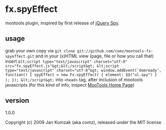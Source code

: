 fx.spyEffect
=========
mootools plugin, inspired by first release of [jQuery Spy](http://leftlogic.com/lounge/articles/jquery_spy2/).

usage
-----
grab your own copy via `git clone git://github.com/comz/mootools-fx-spyeffect.git` and in your (x)HTML view (page, file or how you call that) insert
` &lt;script type="text/javascript" charset="utf-8" src="fx.spyEffect.js"&gt;&lt;/script&gt;
&lt;script type="text/javascript" charset="utf-8"&gt;
		window.addEvent('domready', function() {
			spyEffect = new Fx.spyEffect( { element: $$("ul.spy") } );
		});
&lt;/script&gt; ` into `<head>` tag, after inclusion of mootools javascripts (for this kind of info, inspect [MooTools Home Page](http://mootools.net))

version
-------
1.0.0


Copyright (c) 2009 Jan Komzak (aka comz), released under the MIT license